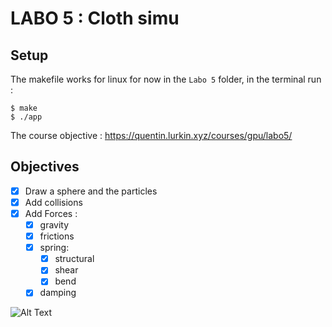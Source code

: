 # LABO 5 : Cloth simu

## Setup

The makefile works for linux for now
in the `Labo 5` folder, in the terminal run :
```
$ make
$ ./app
```

The course objective : https://quentin.lurkin.xyz/courses/gpu/labo5/

## Objectives
- [x] Draw a sphere and the particles
- [X] Add collisions 
- [x] Add Forces :
    - [x] gravity
    - [x] frictions
    - [x] spring:
        - [x] structural
        - [x] shear
        - [x] bend
    - [x] damping

![Alt Text](output/cloth_final.gif "cloth simu")
